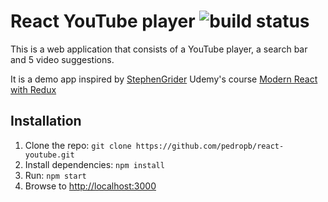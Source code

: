 <h1>React YouTube player <img src="https://travis-ci.org/pedropb/react-youtube.svg?branch=master" alt="build status" /></h1>

This is a web application that consists of a YouTube player, a search bar and 5 video suggestions.

It is a demo app inspired by [StephenGrider](https://github.com/StephenGrider) Udemy's course [Modern React with Redux](https://www.udemy.com/react-redux/learn/v4/content)

## Installation

1. Clone the repo: `git clone https://github.com/pedropb/react-youtube.git`
2. Install dependencies: `npm install`
3. Run: `npm start`
4. Browse to [http://localhost:3000](http://localhost:3000)
